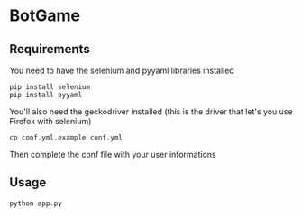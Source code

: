 # BotGame

## Requirements

You need to have the selenium and pyyaml libraries installed
```
pip install selenium
pip install pyyaml
```
You'll also need the geckodriver installed (this is the driver that let's you use Firefox with selenium)
```
cp conf.yml.example conf.yml
```
Then complete the conf file with your user informations

## Usage

```
python app.py
```
